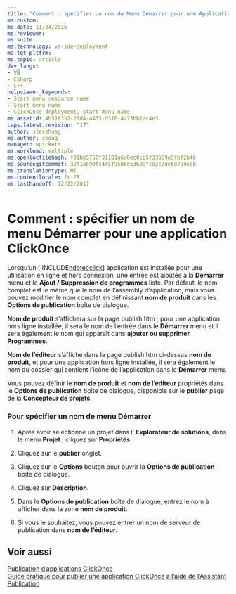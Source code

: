 ```yaml
---
title: "Comment : spécifier un nom de Menu Démarrer pour une Application ClickOnce | Documents Microsoft"
ms.custom: 
ms.date: 11/04/2016
ms.reviewer: 
ms.suite: 
ms.technology: vs-ide-deployment
ms.tgt_pltfrm: 
ms.topic: article
dev_langs:
- VB
- CSharp
- C++
helpviewer_keywords:
- Start menu resource name
- Start menu name
- ClickOnce deployment, Start menu name
ms.assetid: 4b5183b2-2fd4-4433-9310-4a73bb12c4e3
caps.latest.revision: "17"
author: stevehoag
ms.author: shoag
manager: wpickett
ms.workload: multiple
ms.openlocfilehash: f01bb5750f31101a6d8ec0cb5f33669e5fbf2b4b
ms.sourcegitcommit: 32f1a690fc445f9586d53698fc82c7debd784eeb
ms.translationtype: MT
ms.contentlocale: fr-FR
ms.lasthandoff: 12/22/2017
---
```

# <a name="how-to-specify-a-start-menu-name-for-a-clickonce-application"></a>Comment : spécifier un nom de menu Démarrer pour une application ClickOnce
Lorsqu’un [!INCLUDE[ndptecclick](../deployment/includes/ndptecclick_md.md)] application est installée pour une utilisation en ligne et hors connexion, une entrée est ajoutée à la **Démarrer** menu et le **Ajout / Suppression de programmes** liste. Par défaut, le nom complet est le même que le nom de l’assembly d’application, mais vous pouvez modifier le nom complet en définissant **nom de produit** dans les **Options de publication** boîte de dialogue.  
  
 **Nom de produit** s’affichera sur la page publish.htm ; pour une application hors ligne installée, il sera le nom de l’entrée dans le **Démarrer** menu et il sera également le nom qui apparaît dans **ajouter ou supprimer Programmes**.  
  
 **Nom de l’éditeur** s’affiche dans la page publish.htm ci-dessus **nom de produit**, et pour une application hors ligne installée, il sera également le nom du dossier qui contient l’icône de l’application dans le **Démarrer**  menu.  
  
 Vous pouvez définir le **nom de produit** et **nom de l’éditeur** propriétés dans le **Options de publication** boîte de dialogue, disponible sur le **publier** page de la **Concepteur de projets**.  
  
### <a name="to-specify-a-start-menu-name"></a>Pour spécifier un nom de menu Démarrer  
  
1.  Après avoir sélectionné un projet dans l’ **Explorateur de solutions**, dans le menu **Projet** , cliquez sur **Propriétés**.  
  
2.  Cliquez sur le **publier** onglet.  
  
3.  Cliquez sur le **Options** bouton pour ouvrir la **Options de publication** boîte de dialogue.  
  
4.  Cliquez sur **Description**.  
  
5.  Dans le **Options de publication** boîte de dialogue, entrez le nom à afficher dans la zone **nom de produit**.  
  
6.  Si vous le souhaitez, vous pouvez entrer un nom de serveur de publication dans **nom de l’éditeur**.  
  
## <a name="see-also"></a>Voir aussi  
 [Publication d’applications ClickOnce](../deployment/publishing-clickonce-applications.md)   
 [Guide pratique pour publier une application ClickOnce à l’aide de l’Assistant Publication](../deployment/how-to-publish-a-clickonce-application-using-the-publish-wizard.md)